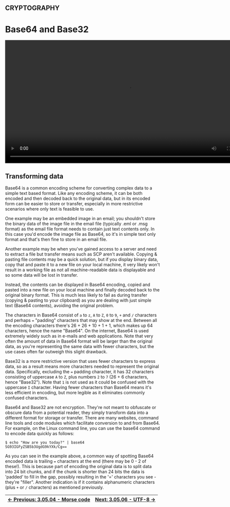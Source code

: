 ## CRYPTOGRAPHY

# Base64 and Base32

<div align="center">
  <video src="https://github.com/alphyos/CyberStart-2023/assets/116646389/48e3cf12-f2c7-404f-b54b-c72a0a7134b2" width="800" />
</div>

## Transforming data

Base64 is a common encoding scheme for converting complex data to a
simple text based format. Like any encoding scheme, it can be both
encoded and then decoded back to the original data, but in its encoded
form can be easier to store or transfer, especially in more restrictive
scenarios where only text is feasible to use.

One example may be an embedded image in an email; you shouldn't store
 the binary data of the image file in the email file (typically .eml or
.msg format) as the email file format needs to contain just text
contents only. In this case you'd encode the image file as Base64, so
it's in simple text only format and that's then fine to store in an
email file.

Another example may be when you've gained access to a server and need
 to extract a file but transfer means such as SCP aren't available.
Copying & pasting file contents may be a quick solution, but if you
display binary data, copy that and paste it to a new file on your local
machine, it very likely won't result in a working file as not all
machine-readable data is displayable and so some data will be lost in
transfer.

Instead, the contents can be displayed in Base64 encoding, copied and
 pasted into a new file on your local machine and finally decoded back
to the original binary format. This is much less likely to fail as
during transfer (copying & pasting to your clipboard) as you are
dealing with just simple text (Base64 contents), avoiding the original
problem.

The characters in Base64 consist of `a` to `z`, `A` to `Z`, `0` to `9`, `+` and `/` characters and perhaps `=`
 "padding" characters that may show at the end. Between all the encoding
 characters there's 26 + 26 + 10 + 1 + 1, which makes up 64 characters,
hence the name "Base64". On the internet, Base64 is used extremely
widely such as in e-mails and web applications. Note that very often the
 amount of data in Base64 format will be larger than the original data,
as you're representing the same data with fewer characters, but the use
cases often far outweigh this slight drawback.

Base32 is a more restrictive version that uses fewer characters to
express data, so as a result means more characters needed to represent
the original data. Specifically, excluding the `=` padding character, it has 32 characters consisting of uppercase `A` to `Z`, plus numbers `2` to `7` (26 + 6 characters, hence "Base32"). Note that `1` is not used as it could be confused with the uppercase `I`
 character. Having fewer characters than Base64 means it's less
efficient in encoding, but more legible as it eliminates commonly
confused characters.

Base64 and Base32 are not encryption. They're not meant to obfuscate
or obscure data from a potential reader, they simply transform data into
 a different format for storage or transfer. There are many websites,
command line tools and code modules which facilitate conversion to and
from Base64. For example, on the Linux command line, you can use the
base64 command to encode data quickly as follows:

```console
$ echo "How are you today?" | base64
SG93IGFyZSB5b3UgdG9kYXk/Cg==
```

As you can see in the example above, a common way of spotting Base64 encoded data is trailing `=`
 characters at the end (there may be 0 - 2 of these!). This is because
part of encoding the original data is to split data into 24 bit chunks,
and if the chunk is shorter than 24 bits the data is 'padded' to fill in
 the gap, possibly resulting in the '=' characters you see - they're
"filler". Another indication is if it contains alphanumeric characters
(plus `+` or `/` characters) as mentioned previously.

<div align="center">

[← Previous: 3.05.04 - Morse code](MorseCode3.5.4.md) | [Next: 3.05.06 - UTF-8 →](Utf-83.5.6.md)
:-|-:
